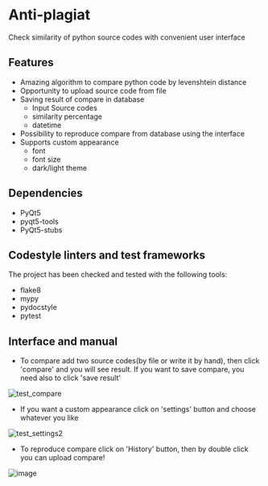 # Anti-plagiat
Check similarity of python source codes with convenient user interface
 ## Features
- Amazing algorithm to compare python code by levenshtein distance
- Opportunity to upload source code from file
- Saving result of compare in database
  - Input Source codes
  - similarity percentage 
  - datetime
- Possibility to reproduce compare from database using the interface
- Supports custom appearance
  - font
  - font size
  - dark/light theme

 ## Dependencies
 - PyQt5
 - pyqt5-tools
 - PyQt5-stubs

## Codestyle linters and test frameworks
The project has been checked and tested with the following tools:
- flake8
- mypy
- pydocstyle
- pytest


 ## Interface and manual
 - To compare add two source codes(by file or write it by hand), then click 'compare' and you will see result.
 If you want to save compare, you need also to click 'save result'
 
![test_compare](https://user-images.githubusercontent.com/114457052/199977189-55faca6e-993e-4029-9ae9-1c6744d755af.gif) 
 - If you want a custom appearance click on 'settings' button and choose whatever you like
 
![test_settings2](https://user-images.githubusercontent.com/114457052/199976717-75d0bf29-4eb2-4b60-ab06-c1bf47b854c6.gif)
 
 - To reproduce compare click on 'History' button, then by double click you can upload compare!
 
 ![image](https://user-images.githubusercontent.com/114457052/198500524-426b0d42-f47c-4f5b-94f1-e88233ab2281.png)
 
